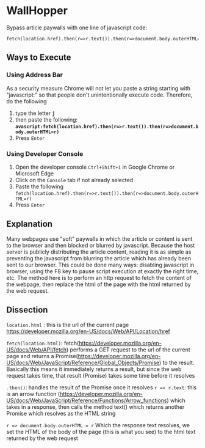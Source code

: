 # WallHopper
Bypass article paywalls with one line of javascript code:

    fetch(location.href).then(r=>r.text()).then(r=>document.body.outerHTML=r)

## Ways to Execute

 ### Using Address Bar
 As a security measure Chrome will not let you paste a string starting with "javascript:" so that people don't unintentionally execute code. Therefore, do the following
 
1. type the letter **`j`**
2.  then paste the following: **`avascript:fetch(location.href).then(r=>r.text()).then(r=>document.body.outerHTML=r)`**
3. Press `Enter`
		
###  Using Developer Console
1.  Open the developer console `Ctrl+Shift+i` in Google Chrome or Microsoft Edge
2. Click on the `Console` tab if not already selected
3. Paste the following `fetch(location.href).then(r=>r.text()).then(r=>document.body.outerHTML=r)`
4. Press `Enter`

## Explanation
Many webpages use "soft" paywalls in which the article or content is sent to the browser and then blocked or blurred by javascript. Because the host server is publicly distributing the article content, reading it is as simple as preventing the javascript from blurring the article which has already been sent to our browser. This could be done many ways: disabling javascript in browser, using the F8 key to pause script execution at exactly the right time, etc. The method here is to perform an http request to fetch the content of the webpage, then replace the html of the page with the html returned by the web request.

## Dissection

   `location.html` : this is the url of the current page https://developer.mozilla.org/en-US/docs/Web/API/Location/href

`fetch(location.html)`:  fetch(https://developer.mozilla.org/en-US/docs/Web/API/fetch)  performs a GET request to the url of the current page and returns a Promise(https://developer.mozilla.org/en-US/docs/Web/JavaScript/Reference/Global_Objects/Promise) to the result. Basically this means it immediately returns a result, but since the web request takes time, that result (Promise) takes some time before it resolves

   `.then()`: handles the result of the Promise once it resolves
   `r => r.text`: this is an arrow function (https://developer.mozilla.org/en-US/docs/Web/JavaScript/Reference/Functions/Arrow_functions) which takes in a response, then calls the method text() which returns another Promise which resolves as the HTML string
   
   `r => document.body.outerHTML = r` Which the response text resolves, we set the HTML of the body of the page (this is what you see) to the html text returned by the web request

